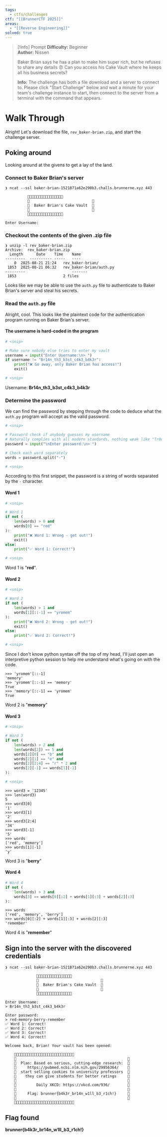 ```yaml
---
tags:
  - ctfs/challenges
ctf: "[[BrunnerCTF 2025]]"
areas:
  - "[[Reverse Engineering]]"
solved: true
---
```


> [!info] Prompt
> **Difficulty:** Beginner  
**Author:** Nissen
> 
> Baker Brian says he has a plan to make him super rich, but he refuses to share any details 😠 Can you access his Cake Vault where he keeps all his business secrets?
> 
> **Info:** The challenge has both a file download and a server to connect to. Please click "Start Challenge" below and wait a minute for your team's challenge instance to start, then connect to the server from a terminal with the command that appears.

# Walk Through

Alright! Let's download the file, `rev_baker-brian.zip`, and start the challenge server.

## Poking around

Looking around at the givens to get a lay of the land.

### Connect to Baker Brian's server

```
❯ ncat --ssl baker-brian-1521871a62e290b3.challs.brunnerne.xyz 443

		  🎂🍰🍰🍰🍰🍰🍰🍰🍰🍰🍰🍰🍰🍰🍰🎂
		  🍰                            🍰
		  🍰  Baker Brian's Cake Vault  🍰
		  🍰                            🍰
		  🎂🍰🍰🍰🍰🍰🍰🍰🍰🍰🍰🍰🍰🍰🍰🎂

Enter Username:

```
### Checkout the contents of the given .zip file

```
❯ unzip -l rev_baker-brian.zip
Archive:  rev_baker-brian.zip
  Length      Date    Time    Name
---------  ---------- -----   ----
	0  2025-08-21 21:24   rev_baker-brian/
 1853  2025-08-21 06:32   rev_baker-brian/auth.py
---------                     -------
 1853                     2 files
```

Looks like we may be able to use the `auth.py` file to authenticate to Baker Brian's server and steal his secrets.

### Read the `auth.py` file

Alright, cool. This looks like the plaintext code for the authentication program running on Baker Brian's server.

#### The username is hard-coded in the program

```python
# <snip>

# Make sure nobody else tries to enter my vault
username = input("Enter Username:\n> ")
if username != "Br14n_th3_b3st_c4k3_b4k3r":
    print("❌ Go away, only Baker Brian has access!")
    exit()

# <snip>
```

Username: **Br14n_th3_b3st_c4k3_b4k3r**

### Determine the password

We can find the password by stepping through the code to deduce what the `auth.py` program will accept as the valid password.

```python
# <snip>

# Password check if anybody guesses my username
# Naturally complies with all modern standards, nothing weak like "Tr0ub4dor&3"
password = input("\nEnter password:\n> ")

# Check each word separately
words = password.split("-")

# <snip>
```

According to this first snippet, the password is a string of words separated by the `-` character.

#### Word 1

```python
# <snip>

# Word 1
if not (
    len(words) > 0 and
    words[0] == "red"
):
    print("❌ Word 1: Wrong - get out!")
    exit()
else:
    print("✅ Word 1: Correct!")

# <snip>
```

Word 1 is "**red**".

#### Word 2

```python
# <snip>

# Word 2
if not (
    len(words) > 1 and
    words[1][::-1] == "yromem"
):
    print("❌ Word 2: Wrong - get out!")
    exit()
else:
    print("✅ Word 2: Correct!")

# <snip>
```

Since I don't know python syntax off the top of my head, I'll just open an interpretive python session to help me understand what's going on with the code.

```
>>> 'yromem'[::-1]
'memory'
>>> 'yromem'[::-1] == 'memory'
True
>>> 'memory'[::-1] == 'yromem'
True
```

Word 2 is "**memory**"

#### Word 3

```python
# <snip>

# Word 3
if not (
    len(words) > 2 and
    len(words[2]) == 5 and
    words[2][0] == "b" and
    words[2][1] == "e" and
    words[2][2:4] == "r" * 2 and
    words[2][-1] == words[1][-1]
):

# <snip>
```

```
>>> word3 = '12345'
>>> len(word3)
5
>>> word3[0]
'1'
>>> word3[1]
'2'
>>> word3[2:4]
'34'
>>> word3[-1]
'5'
>>> words
['red', 'memory']
>>> words[1][-1]
'y'
```

Word 3 is "**berry**"

#### Word 4

``` python
# Word 4
if not (
    len(words) > 3 and
    words[3] == words[0][:2] + words[1][:3] + words[2][:3]
):
```

```
>>> words
['red', 'memory', 'berry']
>>> words[0][:2] + words[1][:3] + words[2][:3]
'remember'
```

Word 4 is "**remember**"

## Sign into the server with the discovered credentials

```
❯ ncat --ssl baker-brian-1521871a62e290b3.challs.brunnerne.xyz 443

              🎂🍰🍰🍰🍰🍰🍰🍰🍰🍰🍰🍰🍰🍰🍰🎂
              🍰                            🍰
              🍰  Baker Brian's Cake Vault  🍰
              🍰                            🍰
              🎂🍰🍰🍰🍰🍰🍰🍰🍰🍰🍰🍰🍰🍰🍰🎂

Enter Username:
> Br14n_th3_b3st_c4k3_b4k3r

Enter password:
> red-memory-berry-remember
✅ Word 1: Correct!
✅ Word 2: Correct!
✅ Word 3: Correct!
✅ Word 4: Correct!

Welcome back, Brian! Your vault has been opened:

    🎂🍰🍰🍰🍰🍰🍰🍰🍰🍰🍰🍰🍰🍰🍰🍰🍰🍰🍰🍰🍰🍰🍰🍰🍰🍰🎂
    🍰                                                  🍰
    🍰  Plan: Based on serious, cutting-edge research:  🍰
    🍰     https://pubmed.ncbi.nlm.nih.gov/29956364/    🍰
    🍰  start selling cookies to university professors  🍰
    🍰    they can give students for better ratings     🍰
    🍰                                                  🍰
    🍰         Daily XKCD: https://xkcd.com/936/        🍰
    🍰                                                  🍰
    🍰     Flag: brunner{b4k3r_br14n_w1ll_b3_r1ch!}     🍰
    🍰                                                  🍰
    🎂🍰🍰🍰🍰🍰🍰🍰🍰🍰🍰🍰🍰🍰🍰🍰🍰🍰🍰🍰🍰🍰🍰🍰🍰🍰🎂

```

## Flag found

**brunner{b4k3r_br14n_w1ll_b3_r1ch!}**